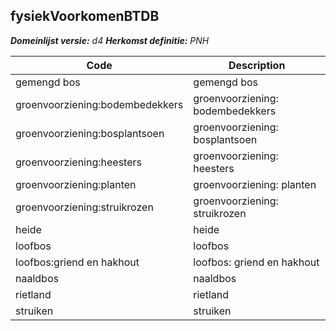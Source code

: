 ## fysiekVoorkomenBTDB

*__Domeinlijst versie:__ d4*
*__Herkomst definitie:__ PNH*

|__Code__ |__Description__	|
|	---	|	---	|
| gemengd bos | gemengd bos |
| groenvoorziening:bodembedekkers | groenvoorziening: bodembedekkers |
| groenvoorziening:bosplantsoen | groenvoorziening: bosplantsoen |
| groenvoorziening:heesters | groenvoorziening: heesters |
| groenvoorziening:planten | groenvoorziening: planten |
| groenvoorziening:struikrozen | groenvoorziening: struikrozen |
| heide | heide |
| loofbos | loofbos |
| loofbos:griend en hakhout | loofbos: griend en hakhout |
| naaldbos | naaldbos |
| rietland | rietland |
| struiken | struiken |
